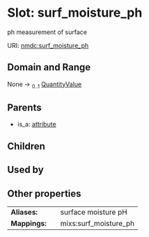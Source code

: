 
# Slot: surf_moisture_ph


ph measurement of surface

URI: [nmdc:surf_moisture_ph](https://microbiomedata/meta/surf_moisture_ph)


## Domain and Range

None &#8594;  <sub>0..1</sub> [QuantityValue](QuantityValue.md)

## Parents

 *  is_a: [attribute](attribute.md)

## Children


## Used by


## Other properties

|  |  |  |
| --- | --- | --- |
| **Aliases:** | | surface moisture pH |
| **Mappings:** | | mixs:surf_moisture_ph |


